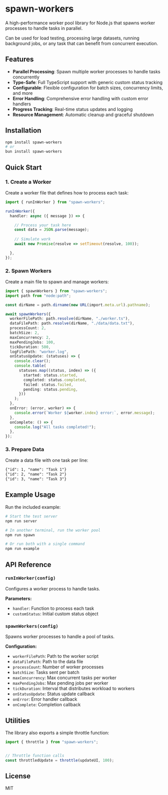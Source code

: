 # spawn-workers

A high-performance worker pool library for Node.js that spawns worker processes to handle tasks in parallel.

Can be used for load testing, processing large datasets, running background jobs, or any task that can benefit from concurrent execution.

## Features

- **Parallel Processing**: Spawn multiple worker processes to handle tasks concurrently
- **Type-Safe**: Full TypeScript support with generic custom status tracking
- **Configurable**: Flexible configuration for batch sizes, concurrency limits, and more
- **Error Handling**: Comprehensive error handling with custom error handlers
- **Progress Tracking**: Real-time status updates and logging
- **Resource Management**: Automatic cleanup and graceful shutdown

## Installation

```bash
npm install spawn-workers
# or
bun install spawn-workers
```

## Quick Start

### 1. Create a Worker

Create a worker file that defines how to process each task:

```typescript
import { runInWorker } from "spawn-workers";

runInWorker({
  handler: async ({ message }) => {

    // Process your task here
    const data = JSON.parse(message);
    
    // Simulate work
    await new Promise(resolve => setTimeout(resolve, 100));

  },
});
```

### 2. Spawn Workers

Create a main file to spawn and manage workers:

```typescript
import { spawnWorkers } from "spawn-workers";
import path from "node:path";

const dirName = path.dirname(new URL(import.meta.url).pathname);

await spawnWorkers({
  workerFilePath: path.resolve(dirName, "./worker.ts"),
  dataFilePath: path.resolve(dirName, "./data/data.txt"),
  processCount: 2,
  batchSize: 2,
  maxConcurrency: 2,
  maxPendingJobs: 100,
  tickDuration: 500,
  logFilePath: "worker.log",
  onStatusUpdate: (statuses) => {
    console.clear();
    console.table(
      statuses.map((status, index) => ({
        started: status.started,
        completed: status.completed,
        failed: status.failed,
        pending: status.pending,
      }))
    );
  },
  onError: (error, worker) => {
    console.error(`Worker ${worker.index} error:`, error.message);
  },
  onComplete: () => {
    console.log("All tasks completed!");
  },
});

```

### 3. Prepare Data

Create a data file with one task per line:

```txt
{"id": 1, "name": "Task 1"}
{"id": 2, "name": "Task 2"}
{"id": 3, "name": "Task 3"}
```

## Example Usage

Run the included example:

```bash
# Start the test server
npm run server

# In another terminal, run the worker pool
npm run spawn

# Or run both with a single command
npm run example
```

## API Reference

### `runInWorker(config)`

Configures a worker process to handle tasks.

**Parameters:**
- `handler`: Function to process each task
- `customStatus`: Initial custom status object

### `spawnWorkers(config)`

Spawns worker processes to handle a pool of tasks.

**Configuration:**
- `workerFilePath`: Path to the worker script
- `dataFilePath`: Path to the data file
- `processCount`: Number of worker processes
- `batchSize`: Tasks sent per batch
- `maxConcurrency`: Max concurrent tasks per worker
- `maxPendingJobs`: Max pending jobs per worker
- `tickDuration`: Interval that distributes workload to workers
- `onStatusUpdate`: Status update callback
- `onError`: Error handler callback
- `onComplete`: Completion callback

## Utilities

The library also exports a simple throttle function:

```typescript
import { throttle } from "spawn-workers";


// Throttle function calls
const throttledUpdate = throttle(updateUI, 100);

```

## License

MIT

